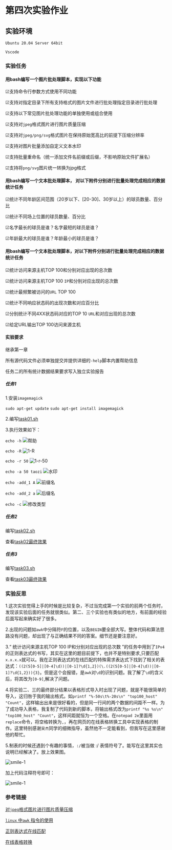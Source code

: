 # 第四次实验作业

## 实验环境

`Ubuntu 20.04 Server 64bit`

`Vscode`

### 实验任务

#### 用bash编写一个图片批处理脚本，实现以下功能

 ☑支持命令行参数方式使用不同功能

 ☑支持对指定目录下所有支持格式的图片文件进行批处理指定目录进行批处理

 ☑支持以下常见图片批处理功能的单独使用或组合使用

 ☑支持对`jpeg`格式图片进行图片质量压缩

 ☑支持对`jpeg/png/svg`格式图片在保持原始宽高比的前提下压缩分辨率

 ☑支持对图片批量添加自定义文本水印

 ☑支持批量重命名（统一添加文件名前缀或后缀，不影响原始文件扩展名）

 ☑支持将`png/svg`图片统一转换为jpg格式

#### 用bash编写一个文本批处理脚本， 对以下附件分别进行批量处理完成相应的数据统计任务

 ☑统计不同年龄区间范围（20岁以下、[20-30]、30岁以上）的球员数量、百分比

 ☑统计不同场上位置的球员数量、百分比

 ☑名字最长的球员是谁？名字最短的球员是谁？

 ☑年龄最大的球员是谁？年龄最小的球员是谁？

#### 用bash编写一个文本批处理脚本，对以下附件分别进行批量处理完成相应的数据统计任务

 ☑统计访问来源主机TOP 100和分别对应出现的总次数

 ☑统计访问来源主机TOP 100 `IP`和分别对应出现的总次数

 ☑统计最频繁被访问的`URL` TOP 100

 ☑统计不同响应状态码的出现次数和对应百分比

 ☑分别统计不同4XX状态码对应的TOP 10 `URL`和对应出现的总次数

 ☑给定URL输出TOP 100访问来源主机

#### 实验要求

 继承第一章

 所有源代码文件必须单独提交并提供详细的`-help`脚本内置帮助信息

 任务二的所有统计数据结果要求写入独立实验报告

##### 任务1

 1.安装`imagemagick`

 `sudo apt-get update`
 `sudo apt-get install imagemagick`

 2.编写[task01.sh](code/task01.sh)

 3.执行效果如下：

 `echo -h`
 ![帮助](img/1-h.png)

 `echo -R`
 ![1-R](img/1-R.png)

 `echo -r 50`
 ![1-r-50](img/1-r-50%.png)

 `echo -a 50 taozi`
 ![水印](img/1-a_50.png)

 `echo -add_1 A`
 ![前缀名](img/1-add_1.png)

 `echo -add_2 a`
 ![后缀名](img/1-add_2.png)

 `echo -c`
 ![修改类型](img/1-c.png)

##### 任务2

 编写[task02.sh](code/task02.sh)

 查看[task02最终效果](task02_result.md)

##### 任务3

 编写[task03.sh](code/task03.sh)

 查看[task03最终效果](task03_result.md)

### 实验反思

1.这次实验觉得上手的时候是比较复杂，不过当完成第一个实验的前两个任务时，发现该实验后面的任务就很类似。第二、三个实验也有类似的地方，有前面的经验后面写起来确实好了很多。

2.出现的问题如`awk`中分隔符`F`的位置，以及`BEGIN`要全部大写。整体代码和算法思路没有问题，却出现了与正确结果不同的答案。细节还是要注意好。

3.“ 统计访问来源主机TOP 100 IP和分别对应出现的总次数 ”的任务中用到了`IPv4`的正则表达式的书写，其实在这里的题目前提下，也并不是特别要求,只要匹配`x.x.x.x`就可以。我在正则表达式的在线匹配的特殊需求表达式下找到了相关的表达式：`((2(5[0-5]|[0-4]\d))|[0-1]?\d{1,2})(\.((2(5[0-5]|[0-4]\d))|[0-1]?\d{1,2})){3}`。但是这个会报错，是`awk`对`\d`的识别问题。我了解了`\d`的含义后，将其改为`[0-9]`,解决了问题。

4.将实验二、三的最终部分结果以表格形式导入时出现了问题，就是不能很简单的导入，这归咎于我的输出格式。如`printf "%-50s\t%-20s\n" "top100_host" "Count"`，这样输出出来是很好看的，但是同一行间的两个数据的间距不一样。为了成功导入表格，我复制了代码到新的脚本，将输出格式改为`printf "%s %s\n" "top100_host" "Count"`，这样间距就恒为一个空格。在`notepad 2e`里面用`replace`命令，将空格转换为`,`，再在网页的在线表格转换工具中实现表格的制作。这里特别感谢`吴杰`同学的细微指导，虽然他不一定能看到，但我写在这里感谢他的帮忙。

5.制表的时候还遇到个有趣的事情，`:/`被当做 :/ 表情符号了。能写在这里其实也说明已经解决了。放上效果图。

![smile-1](img/smile-1.png)

加上代码注释符号即可：

![smile-1](img/smile-2.png)

### 参考链接

[对`jpeg`格式图片进行图片质量压缩](https://blog.csdn.net/jiangxinyu/article/details/1698997)

[`linux` 中`awk` 指令的使用](https://www.runoob.com/linux/linux-comm-awk.html)

[正则表达式在线匹配](https://c.runoob.com/front-end/854/)

[在线表格转换](https://markdown-convert.com/en/tool/table)

